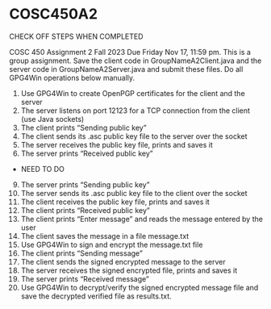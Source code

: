 # COSC450A2

CHECK OFF STEPS WHEN COMPLETED 

COSC 450				Assignment 2					Fall 2023
Due Friday Nov 17, 11:59 pm. This is a group assignment.
Save the client code in GroupNameA2Client.java and the server code in GroupNameA2Server.java and submit these files.
Do all GPG4Win operations below manually. 
1.	Use GPG4Win to create OpenPGP certificates for the client and the server
2.	The server listens on port 12123 for a TCP connection from the client (use Java sockets)
3.	The client prints “Sending public key”
4.	The client sends its .asc public key file to the server over the socket
6.	The server receives the public key file, prints and saves it
7.	The server prints “Received public key”
   -	NEED TO DO
9.	The server prints “Sending public key”
10.	The server sends its .asc public key file to the client over the socket
11.	The client receives the public key file, prints and saves it
12.	The client prints “Received public key”
13.	The client prints “Enter message” and reads the message entered by the user
14.	The client saves the message in a file message.txt
15.	Use GPG4Win to sign and encrypt the message.txt file
16.	The client prints “Sending message”
17.	The client sends the signed encrypted message to the server
18.	The server receives the signed encrypted file, prints and saves it
19.	The server prints “Received message”
20.	Use GPG4Win to decrypt/verify the signed encrypted message file and save the decrypted verified file as results.txt.
